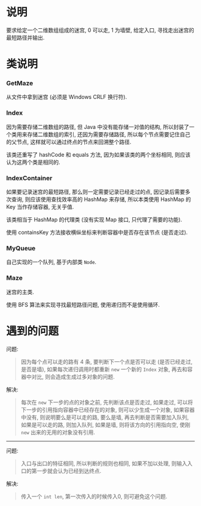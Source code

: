 # 说明
要求给定一个二维数组组成的迷宫, 0 可以走, 1 为墙壁, 给定入口, 寻找走出迷宫的最短路径并输出.

# 类说明
### GetMaze
从文件中拿到迷宫 (必须是 Windows CRLF 换行符).

### Index
因为需要存储二维数组的路径, 但 Java 中没有能存储一对值的结构, 所以封装了一个类用来存储二维数组的索引, 还因为需要存储路径, 所以每个节点需要记住自己的父节点, 这样就可以通过终点的节点来回溯整个路径.

该类还重写了 hashCode 和 equals 方法, 因为如果该类的两个坐标相同, 则应该认为这两个类是相同的.

### IndexContainer
如果要记录迷宫的最短路径, 那么则一定需要记录已经走过的点, 因记录后需要多次查询, 则应该使用查找效率高的 HashMap 来存储, 所以本类使用 HashMap 的 Key 当作存储容器, 无关乎值.

该类相当于 HashMap 的代理类 (没有实现 Map 接口, 只代理了需要的功能).

使用 containsKey 方法接收横纵坐标来判断容器中是否存在该节点 (是否走过).

### MyQueue
自己实现的一个队列, 基于内部类 `Node`.

### Maze
迷宫的主类.

使用 BFS 算法来实现寻找最短路径问题, 使用递归而不是使用循环.

# 遇到的问题
问题: 
> 因为每个点可以走的路有 4 条, 要判断下一个点是否可以走 (是否已经走过, 是否是墙), 如果每次递归调用时都重新 `new` 一个新的 `Index` 对象, 再去和容器中对比, 则会造成生成过多对象的问题. 

解决:
> 每次在 `new` 下一步的点的对象之前, 先判断该点是否走过, 如果走过, 可以将下一步的引用指向容器中已经存在的对象, 则可以少生成一个对象, 如果容器中没有, 则说明要么是可以走的路, 要么是墙, 再去判断是否需要加入队列, 如果是可以走的路, 则加入队列, 如果是墙, 则将该方向的引用指向空, 使刚 `new` 出来的无用的对象没有引用.

---

问题:
> 入口与出口的特征相同, 所以判断的规则也相同, 如果不加以处理, 则输入入口的第一步就会认为已经到达终点.

解决:
> 传入一个 `int len`, 第一次传入的时候传入0, 则可避免这个问题. 